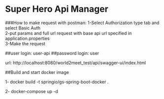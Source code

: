 # Super Hero Api Manager

###How to make request with postman:
1-Select Authorization type tab and select Basic Auth
<br>
2-put params and full url request with base api url specified in application.properties
<br>
3-Make the request

##user login:  user-api
##password login: user

url: 
http://localhost:8080/world2meet_test/api/swagger-ui/index.html


##Build and start docker image

1- docker build -t springio/gs-spring-boot-docker .

2- docker-compose up -d